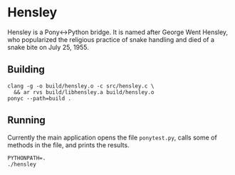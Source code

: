 # Hensley

Hensley is a Pony<->Python bridge. It is named after George Went
Hensley, who popularized the religious practice of snake handling and
died of a snake bite on July 25, 1955.

## Building

```
clang -g -o build/hensley.o -c src/hensley.c \
  && ar rvs build/libhensley.a build/hensley.o
ponyc --path=build .
```

## Running

Currently the main application opens the file `ponytest.py`, calls
some of methods in the file, and prints the results.

```
PYTHONPATH=.
./hensley
```
